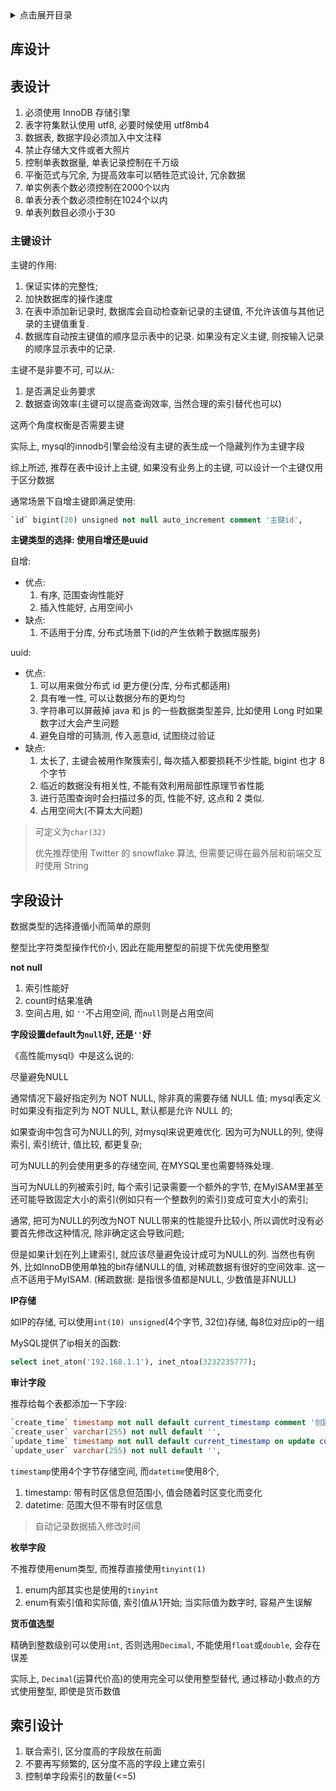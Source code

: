 <details>
<summary>点击展开目录</summary>
<!-- TOC -->

- [库设计](#库设计)
- [表设计](#表设计)
    - [主键设计](#主键设计)
- [字段设计](#字段设计)
- [索引设计](#索引设计)

<!-- /TOC -->
</details>


## 库设计


## 表设计

1. 必须使用 InnoDB 存储引擎
2. 表字符集默认使用 utf8, 必要时候使用 utf8mb4
3. 数据表, 数据字段必须加入中文注释
4. 禁止存储大文件或者大照片
5. 控制单表数据量, 单表记录控制在千万级
6. 平衡范式与冗余, 为提高效率可以牺牲范式设计, 冗余数据
7. 单实例表个数必须控制在2000个以内
8. 单表分表个数必须控制在1024个以内
9. 单表列数目必须小于30

### 主键设计

主键的作用:
1. 保证实体的完整性;
2. 加快数据库的操作速度
3. 在表中添加新记录时, 数据库会自动检查新记录的主键值, 不允许该值与其他记录的主键值重复.
4. 数据库自动按主键值的顺序显示表中的记录. 如果没有定义主键, 则按输入记录的顺序显示表中的记录.

主键不是非要不可, 可以从:

1. 是否满足业务要求
2. 数据查询效率(主键可以提高查询效率, 当然合理的索引替代也可以)

这两个角度权衡是否需要主键

实际上, mysql的innodb引擎会给没有主键的表生成一个隐藏列作为主键字段

综上所述, 推荐在表中设计上主键, 如果没有业务上的主键, 可以设计一个主键仅用于区分数据

通常场景下自增主键即满足使用:
```sql
`id` bigint(20) unsigned not null auto_increment comment '主键id',
```

**主键类型的选择: 使用自增还是uuid**

自增:
* 优点:
    1. 有序, 范围查询性能好
    2. 插入性能好, 占用空间小
* 缺点:
    1. 不适用于分库, 分布式场景下(id的产生依赖于数据库服务)

uuid:
* 优点:
    1. 可以用来做分布式 id 更方便(分库, 分布式都适用)
    2. 具有唯一性, 可以让数据分布的更均匀
    3. 字符串可以屏蔽掉 java 和 js 的一些数据类型差异, 比如使用 Long 时如果数字过大会产生问题
    4. 避免自增的可猜测, 传入恶意id, 试图绕过验证
* 缺点:
    1. 太长了, 主键会被用作聚簇索引, 每次插入都要损耗不少性能, bigint 也才 8 个字节
    2. 临近的数据没有相关性, 不能有效利用局部性原理节省性能
    3. 进行范围查询时会扫描过多的页, 性能不好, 这点和 2 类似.
    4. 占用空间大(不算太大问题)

> 可定义为`char(32)`
>
> 优先推荐使用 Twitter 的 snowflake 算法, 但需要记得在最外层和前端交互时使用 String

## 字段设计

数据类型的选择遵循小而简单的原则

整型比字符类型操作代价小, 因此在能用整型的前提下优先使用整型

**not null**

1. 索引性能好
2. count时结果准确
3. 空间占用, 如 `''`不占用空间, 而`null`则是占用空间

**字段设置default为`null`好, 还是`''`好**

《高性能mysql》中是这么说的:

尽量避免NULL

通常情况下最好指定列为 NOT NULL, 除非真的需要存储 NULL 值;
mysql表定义时如果没有指定列为 NOT NULL, 默认都是允许 NULL 的;

如果查询中包含可为NULL的列, 对mysql来说更难优化.
因为可为NULL的列, 使得索引, 索引统计, 值比较, 都更复杂;

可为NULL的列会使用更多的存储空间, 在MYSQL里也需要特殊处理.

当可为NULL的列被索引时, 每个索引记录需要一个额外的字节, 在MyISAM里甚至还可能导致固定大小的索引(例如只有一个整数列的索引)变成可变大小的索引;

通常, 把可为NULL的列改为NOT NULL带来的性能提升比较小, 所以调优时没有必要首先修改这种情况, 除非确定这会导致问题;

但是如果计划在列上建索引, 就应该尽量避免设计成可为NULL的列. 当然也有例外, 比如InnoDB使用单独的bit存储NULL的值, 对稀疏数据有很好的空间效率. 这一点不适用于MyISAM.
(稀疏数据: 是指很多值都是NULL, 少数值是非NULL)

**IP存储**

如IP的存储, 可以使用`int(10) unsigned`(4个字节, 32位)存储, 每8位对应ip的一组

MySQL提供了ip相关的函数:

```sql
select inet_aton('192.168.1.1'), inet_ntoa(3232235777);
```

**审计字段**

推荐给每个表都添加一下字段:
```sql
`create_time` timestamp not null default current_timestamp comment '创建时间',
`create_user` varchar(255) not null default '',
`update_time` timestamp not null default current_timestamp on update current_timestamp comment '更新时间',
`update_user` varchar(255) not null default '',
```
`timestamp`使用4个字节存储空间, 而`datetime`使用8个,
1. timestamp: 带有时区信息但范围小, 值会随着时区变化而变化
2. datetime: 范围大但不带有时区信息

> 自动记录数据插入修改时间

**枚举字段**

不推荐使用enum类型, 而推荐直接使用`tinyint(1)`
1. enum内部其实也是使用的`tinyint`
2. enum有索引值和实际值, 索引值从1开始; 当实际值为数字时, 容易产生误解

**货币值选型**

精确到整数级别可以使用`int`, 否则选用`Decimal`,
不能使用`float`或`double`, 会存在误差

实际上, `Decimal`(运算代价高)的使用完全可以使用整型替代, 通过移动小数点的方式使用整型, 即使是货币数值

## 索引设计

1. 联合索引, 区分度高的字段放在前面
2. 不要再写频繁的, 区分度不高的字段上建立索引
3. 控制单字段索引的数量(<=5)
